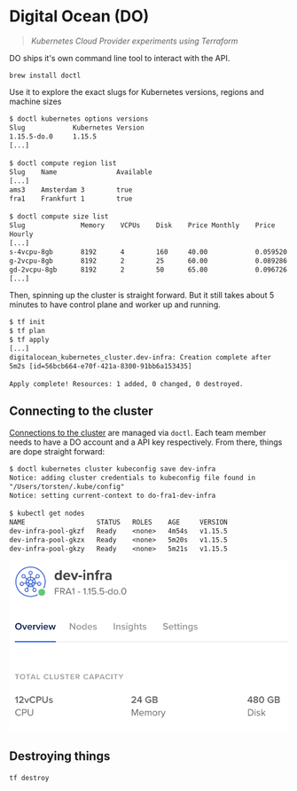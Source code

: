 # Digital Ocean (DO)

> _Kubernetes Cloud Provider experiments using Terraform_

DO ships it's own command line tool to interact with the API. 

```
brew install doctl
```

Use it to explore the exact slugs for Kubernetes versions, regions and machine sizes

```
$ doctl kubernetes options versions
Slug            Kubernetes Version
1.15.5-do.0     1.15.5
[...]

$ doctl compute region list        
Slug    Name               Available
[...]
ams3    Amsterdam 3        true
fra1    Frankfurt 1        true

$ doctl compute size list
Slug              Memory    VCPUs    Disk    Price Monthly    Price Hourly
[...]
s-4vcpu-8gb       8192      4        160     40.00            0.059520
g-2vcpu-8gb       8192      2        25      60.00            0.089286
gd-2vcpu-8gb      8192      2        50      65.00            0.096726 
[...]
```

Then, spinning up the cluster is straight forward. But it still takes about
5 minutes to have control plane and worker up and running.

```
$ tf init
$ tf plan
$ tf apply
[...]
digitalocean_kubernetes_cluster.dev-infra: Creation complete after 5m2s [id=56bcb664-e70f-421a-8300-91bb6a153435]

Apply complete! Resources: 1 added, 0 changed, 0 destroyed.
```

## Connecting to the cluster

[Connections to the cluster](https://www.digitalocean.com/docs/kubernetes/how-to/connect-to-cluster/) are managed via `doctl`. Each team member needs to have a
DO account and a API key respectively. From there, things are dope straight forward:

```
$ doctl kubernetes cluster kubeconfig save dev-infra
Notice: adding cluster credentials to kubeconfig file found in "/Users/torsten/.kube/config"
Notice: setting current-context to do-fra1-dev-infra

$ kubectl get nodes
NAME                  STATUS   ROLES    AGE     VERSION
dev-infra-pool-gkzf   Ready    <none>   4m54s   v1.15.5
dev-infra-pool-gkzx   Ready    <none>   5m20s   v1.15.5
dev-infra-pool-gkzy   Ready    <none>   5m21s   v1.15.5
```

![DO Kubernetes cluster](do_cluster.png)

## Destroying things

```
tf destroy
```